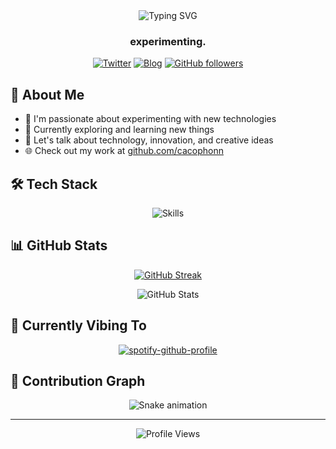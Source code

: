 <div align="center">
  <img src="https://readme-typing-svg.herokuapp.com?font=Fira+Code&size=32&duration=3000&pause=1000&color=F7F7F7&center=true&vCenter=true&width=600&lines=Hey+there!+👋+I'm+Rendy;Welcome+to+my+GitHub+Profile!" alt="Typing SVG" />
</div>

<h3 align="center">experimenting.</h3>

<div align="center">
  
[![Twitter](https://img.shields.io/badge/Twitter-%231DA1F2.svg?style=for-the-badge&logo=Twitter&logoColor=white)](https://twitter.com/cacophonn)
[![Blog](https://img.shields.io/badge/Blog-%23000000.svg?style=for-the-badge&logo=github&logoColor=white)](https://github.com/cacophonn)
[![GitHub followers](https://img.shields.io/github/followers/mononeer?style=for-the-badge&logo=github)](https://github.com/mononeer?tab=followers)

</div>

## 💫 About Me

- 🔭 I'm passionate about experimenting with new technologies
- 🌱 Currently exploring and learning new things
- 💬 Let's talk about technology, innovation, and creative ideas
- 🌐 Check out my work at [github.com/cacophonn](https://github.com/cacophonn)

## 🛠️ Tech Stack

<div align="center">

![Skills](https://skillicons.dev/icons?i=git,github,vscode,nodejs,python,javascript,typescript,react,docker&theme=dark)

</div>

## 📊 GitHub Stats

<div align="center">
  
[![GitHub Streak](https://github-readme-streak-stats.herokuapp.com?user=mononeer&theme=dark&hide_border=true)](https://git.io/streak-stats)

<img src="https://github-readme-stats.vercel.app/api?username=mononeer&show_icons=true&theme=dark&hide_border=true&count_private=true" alt="GitHub Stats" />

</div>

## 🎵 Currently Vibing To

<div align="center">
  
[![spotify-github-profile](https://spotify-github-profile.vercel.app/api/view?uid=cacophonn&cover_image=true&theme=natemoo-re&show_offline=false&background_color=121212&interchange=false&bar_color=53b14f&bar_color_cover=false)](https://spotify-github-profile.vercel.app/api/view?uid=cacophonn&redirect=true)

</div>

## 🐍 Contribution Graph

<div align="center">
  <img src="https://github.com/mononeer/mononeer/blob/output/github-contribution-grid-snake-dark.svg" alt="Snake animation" />
</div>

---

<div align="center">
  <img src="https://komarev.com/ghpvc/?username=mononeer&style=for-the-badge&color=blueviolet" alt="Profile Views" />
</div>
